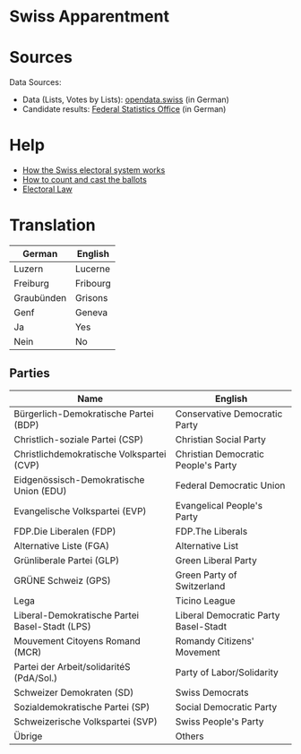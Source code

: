 # Swiss Apparentment

# Sources

Data Sources:

- Data (Lists, Votes by Lists): [opendata.swiss](https://opendata.swiss/de/dataset/eidg-wahlen-2019/resource/1d14366d-3bcd-496c-bdf9-46ee0d45110b) (in German)
- Candidate results: [Federal Statistics Office](https://www.bfs.admin.ch/bfs/de/home/statistiken/politik/wahlen/eidg-wahlen-2019.html) (in German)

# Help

- [How the Swiss electoral system works](http://electionresources.org/ch/)
- [How to count and cast the ballots](https://www.ch.ch/en/elections2019/i-have-cast-my-vote-what-happens-now/counting-ballot-papers-in-national-council-elections-in-cant)
- [Electoral Law](https://www.fedlex.admin.ch/eli/cc/1978/688_688_688/en#a40)

# Translation

| German     | English  |
| ---------- | -------- |
| Luzern     | Lucerne  |
| Freiburg   | Fribourg |
| Graubünden | Grisons  |
| Genf       | Geneva   |
| Ja         | Yes      |
| Nein       | No       |

## Parties

| Name                                           | English                              |
| ---------------------------------------------- | ------------------------------------ |
| Bürgerlich-Demokratische Partei (BDP)          | Conservative Democratic Party        |
| Christlich-soziale Partei (CSP)                | Christian Social Party               |
| Christlichdemokratische Volkspartei (CVP)      | Christian Democratic People's Party  |
| Eidgenössisch-Demokratische Union (EDU)        | Federal Democratic Union             |
| Evangelische Volkspartei (EVP)                 | Evangelical People's Party           |
| FDP.Die Liberalen (FDP)                        | FDP.The Liberals                     |
| Alternative Liste (FGA)                        | Alternative List                     |
| Grünliberale Partei (GLP)                      | Green Liberal Party                  |
| GRÜNE Schweiz (GPS)                            | Green Party of Switzerland           |
| Lega                                           | Ticino League                        |
| Liberal-Demokratische Partei Basel-Stadt (LPS) | Liberal Democratic Party Basel-Stadt |
| Mouvement Citoyens Romand (MCR)                | Romandy Citizens' Movement           |
| Partei der Arbeit/solidaritéS (PdA/Sol.)       | Party of Labor/Solidarity            |
| Schweizer Demokraten (SD)                      | Swiss Democrats                      |
| Sozialdemokratische Partei (SP)                | Social Democratic Party              |
| Schweizerische Volkspartei (SVP)               | Swiss People's Party                 |
| Übrige                                         | Others                               |
